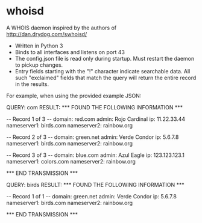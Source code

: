 # whoisd
A WHOIS daemon inspired by the authors of http://dan.drydog.com/swhoisd/

- Written in Python 3
- Binds to all interfaces and listens on port 43
- The config.json file is read only during startup.  Must restart the daemon to pickup changes.
- Entry fields starting with the "!" character indicate searchable data.  All such "exclaimed" fields that match the query will return the entire record in the results.

For example, when using the provided example JSON:

QUERY:  com
RESULT:
*** FOUND THE FOLLOWING INFORMATION ***

-- Record 1 of 3 --
domain: red.com
admin: Rojo Cardinal
ip: 11.22.33.44
nameserver1: birds.com
nameserver2: rainbow.org

-- Record 2 of 3 --
domain: green.net
admin: Verde Condor
ip: 5.6.7.8
nameserver1: birds.com
nameserver2: rainbow.org

-- Record 3 of 3 --
domain: blue.com
admin: Azul Eagle
ip: 123.123.123.1
nameserver1: colors.com
nameserver2: rainbow.org

*** END TRANSMISSION ***

QUERY:  birds
RESULT:
*** FOUND THE FOLLOWING INFORMATION ***

-- Record 1 of 1 --
domain: green.net
admin: Verde Condor
ip: 5.6.7.8
nameserver1: birds.com
nameserver2: rainbow.org

*** END TRANSMISSION ***

